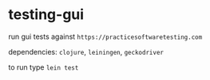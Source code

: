 # testing-gui

run gui tests against `https://practicesoftwaretesting.com`

dependencies: `clojure`, `leiningen`, `geckodriver`

to run type `lein test`
